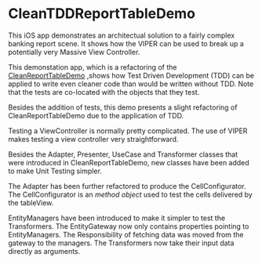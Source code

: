 # CleanTDDReportTableDemo

This iOS app demonstrates an architectual solution to a fairly complex banking report scene. It shows how the VIPER can be used to break up a potentially very Massive View Controller. 

This demonstation app, which is a refactoring of the [CleanReportTableDemo](https://github.com/lyleresnick/CleanReportTableDemo) ,shows how Test Driven Development (TDD) can be applied to write even cleaner code than would be written without TDD. Note that the tests are co-located with the objects that they test.

Besides the addition of tests, this demo presents a slight refactoring of CleanReportTableDemo due to the application of TDD.

Testing a ViewController is normally pretty complicated. The use of VIPER makes testing a view controller very straightforward. 

Besides the Adapter, Presenter, UseCase and Transformer classes that were introduced in CleanReportTableDemo, new classes have been added to make Unit Testing simpler.

The Adapter has been further refactored to produce the CellConfigurator.  The CellConfigurator is an *method object* used to test the cells delivered by the tableView. 

EntityManagers have been introduced to make it simpler to test the Transformers. The EntityGateway now only contains properties pointing to EntityManagers. The Responsibility of fetching data was moved from the gateway to the managers. The Transformers now take their input data directly as arguments.


